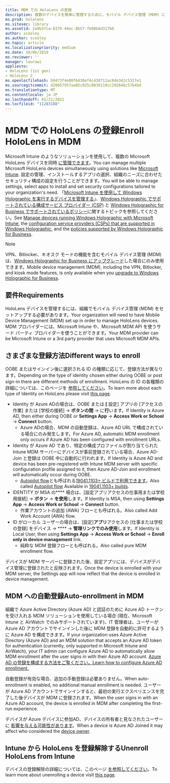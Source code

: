 ```yaml
---
title: MDM での HoloLens の登録
description: 複数のデバイスを簡単に管理するために、モバイル デバイス管理 (MDM) に HoloLens を登録する方法について説明します。
ms.prod: hololens
ms.sitesec: library
ms.assetid: 2a9b3fca-8370-44ec-8b57-fb98b8d317b0
author: scooley
ms.author: scooley
ms.topic: article
ms.localizationpriority: medium
ms.date: 10/06/2019
ms.reviewer: ''
manager: laurawi
appliesto:
- HoloLens (1st gen)
- HoloLens 2
ms.openlocfilehash: b9473f4e80f6438ef4c438711ac0de342c5327e1
ms.sourcegitcommit: d20057957aa05c025c9838119cc29264bc57b4bd
ms.translationtype: MT
ms.contentlocale: ja-JP
ms.lasthandoff: 01/21/2021
ms.locfileid: "11283188"
---
```

# <span data-ttu-id="7ccf3-103">MDM での HoloLens の登録</span><span class="sxs-lookup"><span data-stu-id="7ccf3-103">Enroll HoloLens in MDM</span></span>

<span data-ttu-id="7ccf3-104">Microsoft Intune のようなソリューションを使用して、複数の Microsoft HoloLens デバイスを同時 [に管理できます](https://docs.microsoft.com/intune/windows-holographic-for-business)。</span><span class="sxs-lookup"><span data-stu-id="7ccf3-104">You can manage multiple Microsoft HoloLens devices simultaneously using solutions like [Microsoft Intune](https://docs.microsoft.com/intune/windows-holographic-for-business).</span></span> <span data-ttu-id="7ccf3-105">設定の管理、インストールするアプリの選択、組織のニーズに合わせたセキュリティ構成の設定を行うことができます。</span><span class="sxs-lookup"><span data-stu-id="7ccf3-105">You will be able to manage settings, select apps to install and set security configurations tailored to your organization's need.</span></span> <span data-ttu-id="7ccf3-106">「[Microsoft Intune を使用して Windows Holographic を実行するデバイスを管理する](https://docs.microsoft.com/intune/windows-holographic-for-business)」、[Windows Holographic でサポートされている構成サービス プロバイダー (CSP)](https://msdn.microsoft.com/windows/hardware/commercialize/customize/mdm/configuration-service-provider-reference#hololens) と [Windows Holographic for Business でサポートされているポリシー](https://msdn.microsoft.com/windows/hardware/commercialize/customize/mdm/policy-configuration-service-provider#hololenspolicies)に関するトピックを参照してください。</span><span class="sxs-lookup"><span data-stu-id="7ccf3-106">See [Manage devices running Windows Holographic with Microsoft Intune](https://docs.microsoft.com/intune/windows-holographic-for-business), the [configuration service providers (CSPs) that are supported in Windows Holographic](https://msdn.microsoft.com/windows/hardware/commercialize/customize/mdm/configuration-service-provider-reference#hololens), and the [policies supported by Windows Holographic for Business](https://msdn.microsoft.com/windows/hardware/commercialize/customize/mdm/policy-configuration-service-provider#hololenspolicies).</span></span>

> [!NOTE]
> <span data-ttu-id="7ccf3-107">VPN、Bitlocker、キオスク モードの機能を含むモバイル デバイス管理 (MDM) は、[Windows Holographic for Business にアップグレード](hololens1-upgrade-enterprise.md)した場合にのみ使用できます。</span><span class="sxs-lookup"><span data-stu-id="7ccf3-107">Mobile device management (MDM), including the VPN, Bitlocker, and kiosk mode features, is only available when you [upgrade to Windows Holographic for Business](hololens1-upgrade-enterprise.md).</span></span>

## <span data-ttu-id="7ccf3-108">要件</span><span class="sxs-lookup"><span data-stu-id="7ccf3-108">Requirements</span></span>

 <span data-ttu-id="7ccf3-109">HoloLens デバイスを管理するには、組織でモバイル デバイス管理 (MDM) をセットアップする必要があります。</span><span class="sxs-lookup"><span data-stu-id="7ccf3-109">Your organization will need to have Mobile Device Management (MDM) set up in order to manage HoloLens devices.</span></span> <span data-ttu-id="7ccf3-110">MDM プロバイダーには、Microsoft Intune や、Microsoft MDM API を使うサード パーティ プロバイダーを使うことができます。</span><span class="sxs-lookup"><span data-stu-id="7ccf3-110">Your MDM provider can be Microsoft Intune or a 3rd party provider that uses Microsoft MDM APIs.</span></span>
 
## <span data-ttu-id="7ccf3-111">さまざまな登録方法</span><span class="sxs-lookup"><span data-stu-id="7ccf3-111">Different ways to enroll</span></span>

<span data-ttu-id="7ccf3-112">OOBE またはサインイン後に選択される ID の種類に応じて、登録方法が異なります。</span><span class="sxs-lookup"><span data-stu-id="7ccf3-112">Depending on the type of identity chosen either during OOBE or post sign-in there are different methods of enrollment.</span></span> <span data-ttu-id="7ccf3-113">HoloLens の ID の各種類の詳細については、このページを [参照してください](hololens-identity.md)。</span><span class="sxs-lookup"><span data-stu-id="7ccf3-113">To learn more about each type of Identity on HoloLens please visit [this page](hololens-identity.md).</span></span>

- <span data-ttu-id="7ccf3-114">Identity が Azure ADの場合は、OOBE または **[** 設定] アプリの [アクセスの作業] または [学校の接続]  ->  **ボタンの間**  ->  に**行**います。</span><span class="sxs-lookup"><span data-stu-id="7ccf3-114">If Identity is Azure AD, then either during OOBE or **Settings App** -> **Access Work or School** -> **Connect** button.</span></span>
    - <span data-ttu-id="7ccf3-115">Azure ADの場合、MDM の自動登録は、Azure AD URL で構成されている場合にのみ発生します。</span><span class="sxs-lookup"><span data-stu-id="7ccf3-115">For Azure AD, automatic MDM enrollment only occurs if Azure AD has been configured with enrollment URLs.</span></span>
- <span data-ttu-id="7ccf3-116">Identity が Azure AD であり、特定の構成プロファイルが割り当てられた Intune MDM サーバーにデバイスが事前登録されている場合、Azure AD-Join と登録は OOBE 中に自動的に行われます。</span><span class="sxs-lookup"><span data-stu-id="7ccf3-116">If Identity is Azure AD and device has been pre-registered with Intune MDM server with specific configuration profile assigned to it, then Azure AD-Join and enrollment will automatically occur during OOBE.</span></span>
    - <span data-ttu-id="7ccf3-117">[Autopilot flow](hololens2-autopilot.md)とも呼ばれる[19041.1103+ ビルドで利用できます](hololens-release-notes.md#windows-holographic-version-2004)。</span><span class="sxs-lookup"><span data-stu-id="7ccf3-117">Also called [Autopilot flow](hololens2-autopilot.md) Available in [19041.1103+ builds](hololens-release-notes.md#windows-holographic-version-2004).</span></span>
- <span data-ttu-id="7ccf3-118">IDENTITY が MSA の\*\*\*\* 場合は、[設定アプリアクセスの仕事用または学校用接続]  ->  **ボタン**  ->  **を使用**します。</span><span class="sxs-lookup"><span data-stu-id="7ccf3-118">If Identity is MSA, then using **Settings App** -> **Access Work or School** -> **Connect** button.</span></span>
    - <span data-ttu-id="7ccf3-119">作業アカウントの追加 (AWA) フローとも呼ばれる。</span><span class="sxs-lookup"><span data-stu-id="7ccf3-119">Also called Add Work Account (AWA) flow.</span></span>
- <span data-ttu-id="7ccf3-120">ID がローカル ユーザーの場合は、[設定]**アプリ**アクセスの [仕事または学校の登録] をデバイス  ->  \*\*\*\*  ->  **管理リンクでのみ使用**します。</span><span class="sxs-lookup"><span data-stu-id="7ccf3-120">If Identity is Local User, then using **Settings App** -> **Access Work or School** -> **Enroll only in device management** link.</span></span>
    - <span data-ttu-id="7ccf3-121">純粋な MDM 登録フローとも呼ばれる。</span><span class="sxs-lookup"><span data-stu-id="7ccf3-121">Also called pure MDM enrollment flow.</span></span>

<span data-ttu-id="7ccf3-122">デバイスが MDM サーバーに登録された後、設定アプリには、デバイスがデバイス管理に登録されたと反映されます。</span><span class="sxs-lookup"><span data-stu-id="7ccf3-122">Once the device is enrolled with your MDM server, the Settings app will now reflect that the device is enrolled in device management.</span></span>

## <span data-ttu-id="7ccf3-123">MDM への自動登録</span><span class="sxs-lookup"><span data-stu-id="7ccf3-123">Auto-enrollment in MDM</span></span>

<span data-ttu-id="7ccf3-124">組織で Azure Active Directory (Azure AD) と認証のために Azure AD トークンを受け入れる MDM ソリューションを使用している場合 (現在、Microsoft Intune と AirWatch でのみサポートされています)、IT 管理者は、ユーザーが Azure AD アカウントでサインインした後に MDM 登録を自動的に許可するように Azure AD を構成できます。</span><span class="sxs-lookup"><span data-stu-id="7ccf3-124">If your organization uses Azure Active Directory (Azure AD) and an MDM solution that accepts an Azure AD token for authentication (currently, only supported in Microsoft Intune and AirWatch), your IT admin can configure Azure AD to automatically allow MDM enrollment after the user signs in with their Azure AD account.</span></span> [<span data-ttu-id="7ccf3-125">Azure AD の登録を構成する方法をご覧ください。</span><span class="sxs-lookup"><span data-stu-id="7ccf3-125">Learn how to configure Azure AD enrollment.</span></span>](https://docs.microsoft.com/mem/intune/enrollment/windows-enroll#enable-windows-10-automatic-enrollment)

<span data-ttu-id="7ccf3-126">自動登録が有効な場合、追加の手動登録は必要ありません。</span><span class="sxs-lookup"><span data-stu-id="7ccf3-126">When auto-enrollment is enabled, no additional manual enrollment is needed.</span></span> <span data-ttu-id="7ccf3-127">ユーザーが Azure AD アカウントでサインインすると、最初の実行エクスペリエンスを完了した後デバイスが MDM に登録されます。</span><span class="sxs-lookup"><span data-stu-id="7ccf3-127">When the user signs in with an Azure AD account, the device is enrolled in MDM after completing the first-run experience.</span></span>

<span data-ttu-id="7ccf3-128">デバイスが Azure デバイスに参加AD、デバイスの所有者と見なされたユーザーに [影響を与える可能性があります](security-adminless-os.md#device-owner)。</span><span class="sxs-lookup"><span data-stu-id="7ccf3-128">When a device is Azure AD Joined it may affect who considered the [device owner](security-adminless-os.md#device-owner).</span></span>

## <span data-ttu-id="7ccf3-129">Intune から HoloLens を登録解除する</span><span class="sxs-lookup"><span data-stu-id="7ccf3-129">Unenroll HoloLens from Intune</span></span>

<span data-ttu-id="7ccf3-130">デバイスの登録解除の詳細については、このページ [を参照してください](https://docs.microsoft.com/windows/client-management/mdm/disconnecting-from-mdm-unenrollment)。</span><span class="sxs-lookup"><span data-stu-id="7ccf3-130">To learn more about unenrolling a device visit [this page](https://docs.microsoft.com/windows/client-management/mdm/disconnecting-from-mdm-unenrollment).</span></span> 

